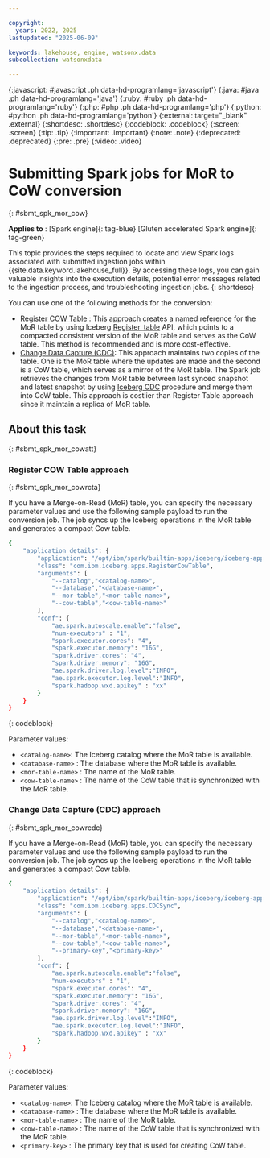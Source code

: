 ```yaml
---

copyright:
  years: 2022, 2025
lastupdated: "2025-06-09"

keywords: lakehouse, engine, watsonx.data
subcollection: watsonxdata

---
```


{:javascript: #javascript .ph data-hd-programlang='javascript'}
{:java: #java .ph data-hd-programlang='java'}
{:ruby: #ruby .ph data-hd-programlang='ruby'}
{:php: #php .ph data-hd-programlang='php'}
{:python: #python .ph data-hd-programlang='python'}
{:external: target="_blank" .external}
{:shortdesc: .shortdesc}
{:codeblock: .codeblock}
{:screen: .screen}
{:tip: .tip}
{:important: .important}
{:note: .note}
{:deprecated: .deprecated}
{:pre: .pre}
{:video: .video}

# Submitting Spark jobs for MoR to CoW conversion
{: #sbmt_spk_mor_cow}

**Applies to** : [Spark engine]{: tag-blue}  [Gluten accelerated Spark engine]{: tag-green}


This topic provides the steps required to locate and view Spark logs associated with submitted ingestion jobs within {{site.data.keyword.lakehouse_full}}. By accessing these logs, you can gain valuable insights into the execution details, potential error messages related to the ingestion process, and troubleshooting ingestion jobs.
{: shortdesc}

You can use one of the following methods for the conversion:
- [Register COW Table](https://ibmdocs.dcs.ibm.com/docs/en/SSDZ38_2.2.x_test?topic=engine-submitting-spark-jobs-mor-cow-conversion#mor_cow__RT) : This approach creates a named reference for the MoR table by using Iceberg [Register_table](https://www.ibm.com/links?url=https%3A%2F%2Ficeberg.apache.org%2Fdocs%2F1.6.0%2Fspark-procedures%2F%3Fh%3Dregister%23register_table) API, which points to a compacted consistent version of the MoR table and serves as the CoW table. This method is recommended and is more cost-effective.
- [Change Data Capture (CDC)](https://ibmdocs.dcs.ibm.com/docs/en/SSDZ38_2.2.x_test?topic=engine-submitting-spark-jobs-mor-cow-conversion#mor_cow__CDC): This approach maintains two copies of the table. One is the MoR table where the updates are made and the second is a CoW table, which serves as a mirror of the MoR table. The Spark job retrieves the changes from MoR table between last synced snapshot and latest snapshot by using [Iceberg CDC](https://www.ibm.com/links?url=https%3A%2F%2Ficeberg.apache.org%2Fdocs%2F1.7.1%2Fspark-procedures%2F%23change-data-capture) procedure and merge them into CoW table. This approach is costlier than Register Table approach since it maintain a replica of MoR table.

## About this task
{: #sbmt_spk_mor_cowatt}

### Register COW Table approach
{: #sbmt_spk_mor_cowrcta}

If you have a Merge-on-Read (MoR) table, you can specify the necessary parameter values and use the following sample payload to run the conversion job. The job syncs up the Iceberg operations in the MoR table and generates a compact Cow table.

```bash
{
    "application_details": {
        "application": "/opt/ibm/spark/builtin-apps/iceberg/iceberg-apps.jar",
        "class": "com.ibm.iceberg.apps.RegisterCowTable",
        "arguments": [
            "--catalog","<catalog-name>",
            "--database","<database-name>",
            "--mor-table","<mor-table-name>",
            "--cow-table","<cow-table-name>"
        ],
        "conf": {
            "ae.spark.autoscale.enable":"false",
            "num-executors" : "1",
            "spark.executor.cores": "4",
            "spark.executor.memory": "16G",
            "spark.driver.cores": "4",
            "spark.driver.memory": "16G",
            "ae.spark.driver.log.level":"INFO",
            "ae.spark.executor.log.level":"INFO",
            "spark.hadoop.wxd.apikey" : "xx"
        }
    }
}
```
{: codeblock}

Parameter values:
- `<catalog-name>`: The Iceberg catalog where the MoR table is available.
- `<database-name>` : The database where the MoR table is available.
- `<mor-table-name>` : The name of the MoR table.
- `<cow-table-name>` : The name of the CoW table that is synchronized with the MoR table.

### Change Data Capture (CDC) approach
{: #sbmt_spk_mor_cowrcdc}

If you have a Merge-on-Read (MoR) table, you can specify the necessary parameter values and use the following sample payload to run the conversion job. The job syncs up the Iceberg operations in the MoR table and generates a compact Cow table.

```bash
{
    "application_details": {
        "application": "/opt/ibm/spark/builtin-apps/iceberg/iceberg-apps.jar",
        "class": "com.ibm.iceberg.apps.CDCSync",
        "arguments": [
            "--catalog","<catalog-name>",
            "--database","<database-name>",
            "--mor-table","<mor-table-name>",
            "--cow-table","<cow-table-name>",
            "--primary-key","<primary-key>"
        ],
        "conf": {
            "ae.spark.autoscale.enable":"false",
            "num-executors" : "1",
            "spark.executor.cores": "4",
            "spark.executor.memory": "16G",
            "spark.driver.cores": "4",
            "spark.driver.memory": "16G",
            "ae.spark.driver.log.level":"INFO",
            "ae.spark.executor.log.level":"INFO",
            "spark.hadoop.wxd.apikey" : "xx"
        }
    }
}
```
{: codeblock}

Parameter values:
- `<catalog-name>`: The Iceberg catalog where the MoR table is available.
- `<database-name>` : The database where the MoR table is available.
- `<mor-table-name>` : The name of the MoR table.
- `<cow-table-name>` : The name of the CoW table that is synchronized with the MoR table.
- `<primary-key>` : The primary key that is used for creating CoW table.
